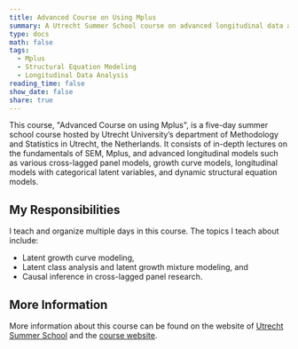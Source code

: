 ```yaml
---
title: Advanced Course on Using Mplus
summary: A Utrecht Summer School course on advanced longitudinal data analysis using Mplus.
type: docs
math: false
tags:
  - Mplus
  - Structural Equation Modeling
  - Longitudinal Data Analysis
reading_time: false
show_date: false
share: true
---
```


This course, "Advanced Course on using Mplus", is a five-day summer school course hosted by Utrecht University’s department of Methodology and Statistics in Utrecht, the Netherlands. It consists of in-depth lectures on the fundamentals of SEM, Mplus, and advanced longitudinal models such as various cross-lagged panel models, growth curve models, longitudinal models with categorical latent variables, and dynamic structural equation models. 

## My Responsibilities
I teach and organize multiple days in this course. The topics I teach about include: 

- Latent growth curve modeling,
- Latent class analysis and latent growth mixture modeling, and 
- Causal inference in cross-lagged panel research. 

## More Information
More information about this course can be found on the website of [Utrecht Summer School](https://utrechtsummerschool.nl/courses/data-science/advanced-longitudinal-modeling-in-mplus) and the [course website](https://utrechtuniversity.github.io/S23/).  